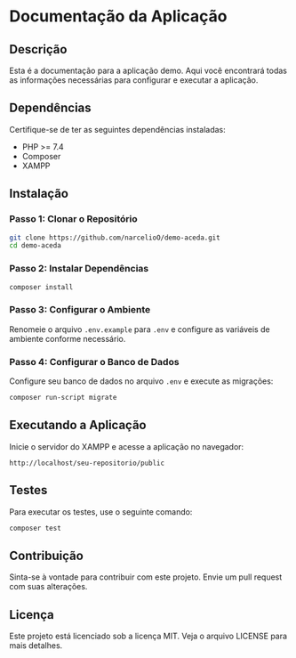 # Documentação da Aplicação

## Descrição
Esta é a documentação para a aplicação demo. Aqui você encontrará todas as informações necessárias para configurar e executar a aplicação.

## Dependências
Certifique-se de ter as seguintes dependências instaladas:

- PHP >= 7.4
- Composer
- XAMPP

## Instalação

### Passo 1: Clonar o Repositório
```bash
git clone https://github.com/narcelioO/demo-aceda.git
cd demo-aceda
```

### Passo 2: Instalar Dependências
```bash
composer install
```

### Passo 3: Configurar o Ambiente
Renomeie o arquivo `.env.example` para `.env` e configure as variáveis de ambiente conforme necessário.

### Passo 4: Configurar o Banco de Dados
Configure seu banco de dados no arquivo `.env` e execute as migrações:
```bash
composer run-script migrate
```

## Executando a Aplicação
Inicie o servidor do XAMPP e acesse a aplicação no navegador:
```
http://localhost/seu-repositorio/public
```

## Testes
Para executar os testes, use o seguinte comando:
```bash
composer test
```

## Contribuição
Sinta-se à vontade para contribuir com este projeto. Envie um pull request com suas alterações.

## Licença
Este projeto está licenciado sob a licença MIT. Veja o arquivo LICENSE para mais detalhes.

